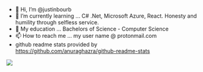 - 👋 Hi, I’m @justinbourb
- 🌱 I’m currently learning ... C# .Net, Microsoft Azure, React.  Honesty and humility through selfless service.
- 💞️ My education ... Bachelors of Science - Computer Science
- 📫 How to reach me ... my user name @ protonmail.com
- github readme stats provided by https://github.com/anuraghazra/github-readme-stats

![](https://github-readme-stats.vercel.app/api?username=justinbourb&show_icons=true&count_private=true&include_all_commits=true)



<!---
justinbourb/justinbourb is a ✨ special ✨ repository because its `README.md` (this file) appears on your GitHub profile.
You can click the Preview link to take a look at your changes.
--->
<!-- - 👀 I’m interested in ... new work opportunites. -->
